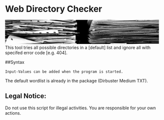 # Web Directory Checker
![alt text](https://github.com/FabianOnSecurity/Web-Dir-Checker/blob/main/images/cover-image.jpg)
This tool tries all possible directories in a [default] list and ignore all with specifed error code [e.g. 404].

##Syntax
```
Input-Values can be added when the program is started.
```
The default wordlist is already in the package (Dirbuster Medium TXT).
## Legal Notice:
Do not use this script for illegal activities. You are responsible for your own actions.
